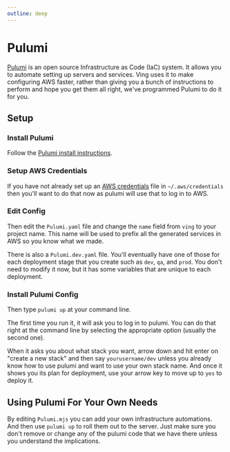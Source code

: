 ```yaml
---
outline: deep
---
```

# Pulumi
[Pulumi](https://www.pulumi.com) is an open source Infrastructure as Code (IaC) system. It allows you to automate setting up servers and services. Ving uses it to make configuring AWS faster, rather than giving you a bunch of instructions to perform and hope you get them all right, we've programmed Pulumi to do it for you.

## Setup

### Install Pulumi
Follow the [Pulumi install instructions](https://www.pulumi.com/docs/install/).

### Setup AWS Credentials
If you have not already set up an [AWS credentials](https://docs.aws.amazon.com/cli/latest/userguide/cli-configure-files.html) file in `~/.aws/credentials` then you'll want to do that now as pulumi will use that to log in to AWS.

### Edit Config
Then edit the `Pulumi.yaml` file and change the `name` field from `ving` to your project name. This name will be used to prefix all the generated services in AWS so you know what we made.

There is also a `Pulumi.dev.yaml` file. You'll eventually have one of those for each deployment stage that you create such as `dev`, `qa`, and `prod`. You don't need to modify it now, but it has some variables that are unique to each deployment.

### Install Pulumi Config
Then type `pulumi up` at your command line. 

The first time you run it, it will ask you to log in to pulumi. You can do that right at the command line by selecting the appropriate option (usually the second one).

When it asks you about what stack you want, arrow down and hit enter on "create a new stack" and then say `yourusername/dev` unless you already know how to use pulumi and want to use your own stack name. And once it shows you its plan for deployment, use your arrow key to move up to `yes` to deploy it.


## Using Pulumi For Your Own Needs
By editing `Pulumi.mjs` you can add your own infrastructure automations. And then use `pulumi up` to roll them out to the server. Just make sure you don't remove or change any of the pulumi code that we have there unless you understand the implications.